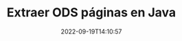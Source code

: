 ---
############################# Static ############################
layout: "auto-gen-merger"
date: 2022-09-19T14:10:57
draft: false
otherformats: odt one otp ott pdf pps ppsx ppt pptx rtf tex vdx vsdm vsdx vssm vssx

############################# Head ############################
head_title: "Extraer ODS páginas en Java"
head_description: "Extraiga rápidamente páginas de un archivo ODS en Java. Guarde el nuevo documento que contiene las páginas seleccionadas utilizando la API de fusión de documentos."

############################# Header ############################
title: "Extraer ODS páginas en Java"
description: "Extrae ODS páginas con unas pocas líneas de código Java."
bg_image: "https://cms.admin.containerize.com/templates/aspose/App_Themes/V3/images/bg/header1.png"
bg_overlay: false
button:
    enable: true
    icon: "fas fa-arrow-down"
    label: "Descargue prueba gratis"
    link: "https://downloads.groupdocs.com/merger/java"

############################# SubMenu ############################
submenu:
    enable: true

    left:
        img_alt: "GroupDocs.Merger for Java"
        image: "https://cms.admin.containerize.com/templates/groupdocs/images/product-logos/90x90-noborder/groupdocs-merger-java.png"
        product: "GroupDocs.Merger"
        platform: "Java"

    middle:
        button:

            # button loop
            - link: "https://apireference.groupdocs.com/merger/java"
              text: "Referencia de la API"

            # button loop
            - link: "https://github.com/groupdocs-merger"
              text: "Ejemplos de código"

            # button loop
            - link: "https://products.groupdocs.app/merger/family"
              text: "demostraciones en vivo"

            # button loop
            - link: "https://purchase.groupdocs.com/pricing/merger/java"
              text: "Precios"

    right:
        link_download: "https://downloads.groupdocs.com/merger"
        link_learn: "https://docs.groupdocs.com/merger/java"
        link_buy: "https://purchase.groupdocs.com"

############################# About ############################
about:
    enable: true
    title: "Acerca de la API de GroupDocs.Merger for Java"
    content: |
        [GroupDocs.Merger for Java](/es/merger/java/) ofrece una solución simple para fusionar y dividir de forma segura entre una amplia gama de formatos de documentos, incluidos PDF, Microsoft Office (Word, Excel, PowerPoint , OneNote), OpenDocument, HTML, imágenes y muchos otros dentro de las aplicaciones de Java. Al agregar solo unas pocas líneas del código, realice varias operaciones de documentos, como mover, eliminar, rotar, intercambiar, extraer o cambiar la orientación de las páginas dentro de los documentos. La API de combinación de documentos también admite la vista previa de páginas de documentos como una imagen para analizar la estructura, el formato y el contenido del documento en la página.
        
        GroupDocs.Merger API es una opción correcta para soluciones corporativas que necesitan funciones de extracción de páginas de archivos. Estas API son compatibles con todos los principales sistemas operativos y plataformas, incluido J2SE 7.0 (1.7), J2SE 8.0 (1.8), Java 10.

############################# Steps ############################
steps:
    enable: true
    title_left: "Extraer ODS páginas de archivo en Java"
    content_left: |
        [GroupDocs.Merger for Java](/es/merger/java/) facilita a los desarrolladores de Java extraer las páginas deseadas de un archivo ODS y guardarlo como un nuevo archivo que contiene las páginas seleccionadas mediante la implementación de unos sencillos pasos.
        
        * Inicialice **ExtractOptions** con los números de página que deberían aparecer en el documento resultante.
        * Cree una nueva instancia de **Merger** y pase la ruta del documento de origen como parámetro del constructor.
        * Llame a **extractPages** y pase el objeto **ExtractOptions**.
        * Llame a **guardar** y especifique la ruta del archivo para guardar el documento resultante.

    title_right: "Requisitos del sistema"
    content_right: |
        Las API de GroupDocs.Merger for Java son compatibles con todas las principales plataformas y sistemas operativos. Antes de ejecutar el código a continuación, asegúrese de tener instalados los siguientes requisitos previos en su sistema.

        * Sistemas operativos: Microsoft Windows, Linux, Mac OS
        * Entornos de desarrollo: NetBeans, IntelliJ IDEA, Eclipse
        * Marcos: J2SE 7.0 (1.7), J2SE 8.0 (1.8), Java 10
        * Descarga la última versión de GroupDocs.Merger for Java de [Maven](https://repository.groupdocs.com/webapp/#/artifacts/browse/tree/General/repo/com/groupdocs/groupdocs-merger)
         
    code: |
     {{% merger/additional-styles %}}
     {{< merger/code-merger title="Cómo extraer páginas de archivos ODS usando el código de ejemplo Java">}}

        ```java    
        // Extraiga ODS páginas de archivo usando GroupDocs.Merger API
        // Inicialice la clase ExtractOptions con los números de página seleccionados
        ExtractOptions extractOptions = new ExtractOptions(new int[] { 2, 5 });

        // Crear una instancia de Fusión con el documento de entrada ODS
        Merger merger = new Merger("input.ods");

        // Llame al método extractPages y pásele el objeto ExtractOptions
        merger.extractPages(extractOptions);
    
        // Llame al método save para guardar el documento de salida con las páginas extraídas
        merger.save("output.ods");
        ```
     {{< /merger/code-merger >}}

############################# Demos ############################
demos:
    enable: true
    title: "Demostraciones en vivo: extraiga ODS páginas en línea"
    content: |
       Extraiga páginas de archivos ODS ahora mismo visitando el sitio web [GroupDocs.Merger Live Demos](https://products.groupdocs.app/splitter/extract-pages/ods).
       La demostración en vivo tiene los siguientes beneficios.
        
############################# About Formats ############################
about_formats:
    enable: true

############################# More Formats ############################
more_formats:
    enable: true
    title: "Extraer páginas de otros formatos de documentos"
    content: |
        Java fusión de documentos y API dividida para formatos de archivo e imágenes. Extraiga algunos de los formatos de archivo populares como se indica a continuación.

############################# Back to top ###############################
back_to_top:
    enable: true
---